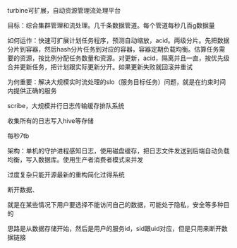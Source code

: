 turbine可扩展，自动资源管理流处理平台

目标：综合集群管理和流处理。几千条数据管道。每个管道每秒几百g数据量

如何运作：快速可扩展计划任务程序，预测自动缩放，acid。两级分片。先把数据分片到容器，然后hash分片任务到对应的容器，容器定期负载均衡。估算任务需要的资源，按比例分配任务数量和资源。对更新，acid，隔离并且一直，按优先级合并更新任务，把计划跟实际更新分开。如果更新失败就回滚并重试

为何重要：解决大规模实时流处理的slo（服务目标任务）问题，就是在约束时间内提供正确的服务

scribe，大规模并行日志传输缓存排队系统

收集所有的日志写入hive等存储

每秒7tb

架构：单机的守护进程感知日志，使用磁盘缓存，把日志文件发送到后端自动负载均衡，写入数据库。使用生产者消费者模式来并发

过度复杂只能开源最新的重构简化过得系统

断开数据、

就是在某些情况下用户要选择不能访问自己的数据，可能处于隐私，安全等多种目的

思路是从数据存储开始，然后是用户的服务id，sid跟uid对应，但是只用来断开数据链接